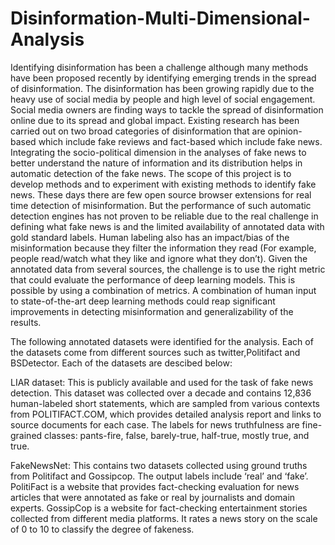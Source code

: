 # Disinformation-Multi-Dimensional-Analysis
Identifying disinformation has been a challenge although many methods have been proposed recently by identifying emerging trends in the spread of disinformation. The disinformation has been growing rapidly due to the heavy use of social media by people and high level of social engagement. Social media owners are finding ways to tackle the spread of disinformation online due to its spread and global impact. Existing research has been carried out on two broad categories of disinformation that are opinion-based which include fake reviews and fact-based which include fake news. Integrating the socio-political dimension in the analyses of fake news to better understand the nature of information and its distribution helps in automatic detection of the fake news. 
The scope of this project is to develop methods and to experiment with existing methods to identify fake news. These days there are few open source browser extensions for real time detection of misinformation. But the performance of such automatic detection engines has not proven to be reliable due to the real challenge in defining what fake news is and the limited availability of annotated data with gold standard labels. Human labeling  also has an impact/bias of the misinformation because they filter the information they read (For example, people read/watch what they like and ignore what they don’t).
Given the annotated data from several sources, the challenge is to use the right metric that could evaluate the performance of deep learning models. This is possible by using a combination of metrics. A combination of human input to state-of-the-art deep learning methods could reap significant improvements in detecting misinformation and generalizability of the results.

The following annotated datasets were identified for the analysis. Each of the datasets come from different sources such as twitter,Politifact and BSDetector. Each of the datasets are descibed below:

LIAR dataset: This is publicly available and used for the task of fake news detection. This dataset was collected over a decade and contains 12,836 human-labeled short statements, which are sampled from various contexts from POLITIFACT.COM, which provides detailed analysis report and links to source documents for each case. The labels for news truthfulness are fine-grained classes: pants-fire, false, barely-true, half-true, mostly true, and true. 

FakeNewsNet: This contains two datasets collected using ground truths from Politifact and Gossipcop. The output labels include ‘real’ and ‘fake’. PolitiFact is a website that provides fact-checking evaluation for news articles that were annotated as fake or real by journalists and domain experts. GossipCop is a website for fact-checking entertainment stories collected from different media platforms. It rates a news story on the scale of 0 to 10 to classify the degree of fakeness.
